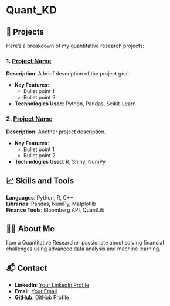 # Quant_KD

## 📂 Projects
Here’s a breakdown of my quantitative research projects:

### 1. [Project Name](link-to-project-folder)
**Description**: A brief description of the project goal.
- **Key Features**:
  - Bullet point 1
  - Bullet point 2
- **Technologies Used**: Python, Pandas, Scikit-Learn

### 2. [Project Name](link-to-project-folder)
**Description**: Another project description.
- **Key Features**:
  - Bullet point 1
  - Bullet point 2
- **Technologies Used**: R, Shiny, NumPy

## 📈 Skills and Tools
**Languages**: Python, R, C++  
**Libraries**: Pandas, NumPy, Matplotlib  
**Finance Tools**: Bloomberg API, QuantLib  

## 👨‍💻 About Me
I am a Quantitative Researcher passionate about solving financial challenges using advanced data analysis and machine learning.

## 📬 Contact
- **LinkedIn**: [Your LinkedIn Profile](https://linkedin.com/in/username)
- **Email**: [Your Email](mailto:email@example.com)
- **GitHub**: [GitHub Profile](https://github.com/username)
